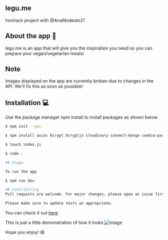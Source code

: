 ## legu.me
Ironhack project with @AnaModesto21

## About the app 🥑
legu.me is an app that will give you the inspiration you need so you can prepare your vegan/vegetarian meals!

## Note
Images displayed on the app are currently broken due to changes in the API. We'll fix this as soon as possible! 

## Installation 💻

Use the package manager npm install to install packages as shown below.

```bash
$ npm init --yes

$ npm install axios bcrypt bcryptjs cloudinary connect-mongo cookie-parser dotenv express express-session hbs mongoose mongoose-simple-random morgan multer multer-storage-cloudinary nodemailer serve-favicon nodemon

$ touch index.js

$ code .

## Usage

To run the app

$ npm run dev 

## Contributing
Pull requests are welcome. For major changes, please open an issue first to discuss what you would like to change.

Please make sure to update tests as appropriate.

`````


You can check it out [here](https://legu-me.herokuapp.com/) 

This is just a little demonstration of how it looks
![image](https://github.com/diogoascarneiro/legu.me/blob/master/demo-img.png)

Hope you enjoy! 😄
